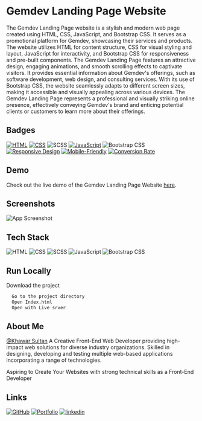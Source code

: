 # Gemdev Landing Page Website

The Gemdev Landing Page website is a stylish and modern web page created using HTML, CSS, JavaScript, and Bootstrap CSS. It serves as a promotional platform for Gemdev, showcasing their services and products. The website utilizes HTML for content structure, CSS for visual styling and layout, JavaScript for interactivity, and Bootstrap CSS for responsiveness and pre-built components. The Gemdev Landing Page features an attractive design, engaging animations, and smooth scrolling effects to captivate visitors. It provides essential information about Gemdev's offerings, such as software development, web design, and consulting services. With its use of Bootstrap CSS, the website seamlessly adapts to different screen sizes, making it accessible and visually appealing across various devices. The Gemdev Landing Page represents a professional and visually striking online presence, effectively conveying Gemdev's brand and enticing potential clients or customers to learn more about their offerings.

## Badges

[![HTML](https://img.shields.io/badge/Built%20with-HTML-orange?style=flat-square&logo=html5)](https://www.w3.org/html/)
[![CSS](https://img.shields.io/badge/Styled%20with-CSS-blue?style=flat-square&logo=css3&logoColor=blue)](https://www.w3.org/Style/CSS/Overview.en.html)
![SCSS](https://img.shields.io/badge/preprocessor-SCSS-CC6699?style=flat-square&for-the-badge&logo=SASS&logoColor=white)
[![JavaScript](https://img.shields.io/badge/Powered%20by-JavaScript-yellow?style=flat-square&logo=javascript)](https://developer.mozilla.org/en-US/docs/Web/JavaScript)
![Bootstrap CSS](https://img.shields.io/badge/CSS%20framework-Bootstrap-7952B3?style=flat-square&logo=Bootstrap&logoColor=white)
[![Responsive Design](https://img.shields.io/badge/Responsive-Design-green?style=flat-square&logo=responsive-design)](https://en.wikipedia.org/wiki/Responsive_web_design)
[![Mobile-Friendly](https://img.shields.io/badge/Mobile-Friendly-brightgreen?style=flat-square&logo=mobile)](https://developers.google.com/web/fundamentals/design-and-ux/principles)
[![Conversion Rate](https://img.shields.io/badge/High-Conversion%20Rate-success?style=flat-square&logo=conversionxl)](https://conversionxl.com/blog/)

## Demo

Check out the live demo of the Gemdev Landing Page Website [here](https://devgem.netlify.app/).

## Screenshots

![App Screenshot](https://res.cloudinary.com/denajbnh4/image/upload/v1683798901/Khawar/Screenshot_3_s8bma9.png)

## Tech Stack

![HTML](https://img.shields.io/badge/-HTML-orange?style=flat-square&logo=html5)
![CSS](https://img.shields.io/badge/-CSS-blue?style=flat-square&logo=css3)
![SCSS](https://img.shields.io/badge/SCSS-CC6699?style=flat-square&for-the-badge&logo=SASS&logoColor=white)
![JavaScript](https://img.shields.io/badge/-JavaScript-yellow?style=flat-square&logo=javascript)
![Bootstrap CSS](https://img.shields.io/badge/Bootstrap-7952B3?style=flat-square&for-the-badge&logo=bootstrap&logoColor=white)

## Run Locally

Download the project

```bash
  Go to the project directory
  Open Index.html
  Open with Live srver
```

## About Me

[@Khawar Sultan](https://github.com/KhawarSultan) A Creative Front-End Web Developer providing high-impact web solutions for diverse industry organizations. Skilled in designing, developing and testing multiple web-based applications incorporating a range of technologies.

Aspiring to Create Your Websites with strong technical skills as a Front-End Developer

## Links

[![GitHub](https://img.shields.io/badge/Github-000?style=for-the-badge&logo=github&logoColor=white)](https://github.com/KhawarSultan)
[![Portfolio](https://img.shields.io/badge/Portfolio-green?style=for-the-badge&logo=font-awesome&logoColor=white)](https://khawarportfolio.netlify.app/)
[![linkedin](https://img.shields.io/badge/linkedin-0A66C2?style=for-the-badge&logo=linkedin&logoColor=white)](https://www.linkedin.com/in/khawar-sultan-989314209/)
